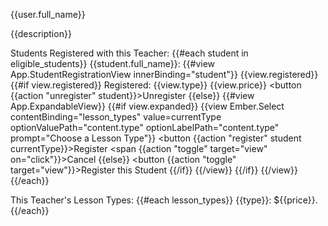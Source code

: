 {{user.full_name}}

{{description}}

Students Registered with this Teacher:
{{#each student in eligible_students}}
	{{student.full_name}}:
	{{#view App.StudentRegistrationView innerBinding="student"}}
		{{view.registered}}
		{{#if view.registered}}
			Registered: {{view.type}} {{view.price}} <button {{action "unregister" student}}>Unregister</button>
		{{else}}
			{{#view App.ExpandableView}}
				{{#if view.expanded}}
					{{view Ember.Select contentBinding="lesson_types" value=currentType optionValuePath="content.type" optionLabelPath="content.type" prompt="Choose a Lesson Type"}}
					<button {{action "register" student currentType}}>Register</button>
					<span {{action "toggle" target="view" on="click"}}>Cancel</span>
				{{else}}
					<button {{action "toggle" target="view"}}>Register this Student</button>
				{{/if}}
			{{/view}}
		{{/if}}
	{{/view}}
{{/each}}

This Teacher's Lesson Types:
{{#each lesson_types}}
	{{type}}: ${{price}}.
{{/each}}
